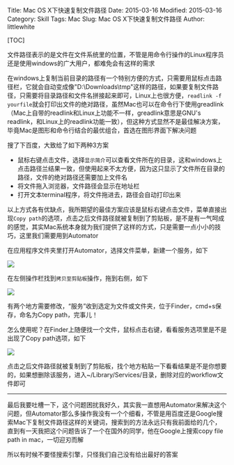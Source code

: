 Title: Mac OS X下快速复制文件路径
Date: 2015-03-16
Modified: 2015-03-16
Category: Skill
Tags: Mac
Slug: Mac OS X下快速复制文件路径
Author: littlewhite

[TOC]

文件路径表示的是文件在文件系统里的位置，不管是用命令行操作的Linux程序员还是使用windows的广大用户，都难免会有这样的需求

在windows上复制当前目录的路径有一个特别方便的方式，只需要用鼠标点击路径栏，它就会自动变成像"D:\Downloads\tmp"这样的路径，如果要复制文件路径，只需要将目录路径和文件名拼接起来即可，Linux上也很方便，`readlink -f yourfile`就会打印出文件的绝对路径，虽然Mac也可以在命令行下使用greadlink（Mac上自带的readlink和Linux上功能不一样，greadlink意思是GNU's readlink，和Linux上的readlink功能一致），但这种方式显然不是最佳解决方案，毕竟Mac是图形和命令行结合的最优组合，首选在图形界面下解决问题

搜了下百度，大致给了如下两种3方案

* 鼠标右键点击文件，选择`显示简介`可以查看文件所在的目录，这和windows上点击路径兰结果一致，但使用起来不太方便，因为这只显示了文件所在目录的路径，文件的绝对路径还需要加上文件名
* 将文件拖入浏览器，文件路径会显示在地址栏
* 打开文本terminal程序，将文件拖进去，路径会自动打印出来

以上方式各有优缺点，我所期望的最佳方案应该是鼠标右键点击文件，菜单直接出现`Copy path`的选项，点击之后文件路径就被复制到了剪贴板，是不是有一气呵成的感觉，其实Mac系统本身就为我们提供了这样的方式，只是需要一点小小的技巧，这里我们需要用到Automator

在应用程序文件夹里打开Automator，选择文件菜单，新建一个服务，如下

![](http://littlewhite.us/pic/20150316/1.png)

在左侧操作栏找到`拷贝至剪贴板`操作，拖到右侧，如下

![](http://littlewhite.us/pic/20150316/2.png)

有两个地方需要修改，“服务”收到选定为文件或文件夹，位于Finder，cmd+s保存，命名为Copy path，完事儿！

怎么使用呢？在Finder上随便找一个文件，鼠标点击右键，看看服务选项里是不是出现了Copy path选项，如下

![](http://littlewhite.us/pic/20150316/3.png)

点击之后文件路径就被复制到了剪贴板，找个地方粘贴一下看看结果是不是你想要的，如果想删除该服务，进入~/Library/Services/目录，删除对应的workflow文件即可

---

最后我要吐槽一下，这个问题困扰我好久，其实我一直想用Automator来解决这个问题，但Automator那么多操作我没有一个个细看，不管是用百度还是Google搜索Mac下复制文件路径这样的关键词，搜索到的方法永远只有我前面给的几个，直到有一天我把这个问题告诉了一个在国外的同学，他在Google上搜索copy file path in mac，一切迎刃而解

所以有时候不要怪搜索引擎，只怪我们自己没有给出最好的答案








